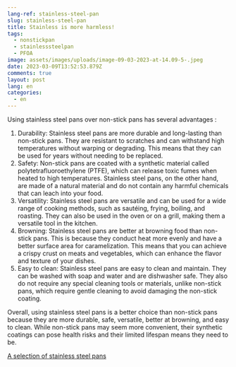 ```yaml
---
lang-ref: stainless-steel-pan
slug: stainless-steel-pan
title: Stainless is more harmless!
tags:
  - nonstickpan
  - stainlesssteelpan
  - PFOA
image: assets/images/uploads/image-09-03-2023-at-14.09-5-.jpeg
date: 2023-03-09T13:52:53.879Z
comments: true
layout: post
lang: en
categories:
  - en
---
```

Using stainless steel pans over non-stick pans has several advantages :

1. Durability: Stainless steel pans are more durable and long-lasting than non-stick pans. They are resistant to scratches and can withstand high temperatures without warping or degrading. This means that they can be used for years without needing to be replaced.
2. Safety: Non-stick pans are coated with a synthetic material called polytetrafluoroethylene (PTFE), which can release toxic fumes when heated to high temperatures. Stainless steel pans, on the other hand, are made of a natural material and do not contain any harmful chemicals that can leach into your food.
3. Versatility: Stainless steel pans are versatile and can be used for a wide range of cooking methods, such as sautéing, frying, boiling, and roasting. They can also be used in the oven or on a grill, making them a versatile tool in the kitchen.
4. Browning: Stainless steel pans are better at browning food than non-stick pans. This is because they conduct heat more evenly and have a better surface area for caramelization. This means that you can achieve a crispy crust on meats and vegetables, which can enhance the flavor and texture of your dishes.
5. Easy to clean: Stainless steel pans are easy to clean and maintain. They can be washed with soap and water and are dishwasher safe. They also do not require any special cleaning tools or materials, unlike non-stick pans, which require gentle cleaning to avoid damaging the non-stick coating.

Overall, using stainless steel pans is a better choice than non-stick pans because they are more durable, safe, versatile, better at browning, and easy to clean. While non-stick pans may seem more convenient, their synthetic coatings can pose health risks and their limited lifespan means they need to be.

[A﻿ selection of stainless steel pans ](https://www.standard.co.uk/shopping/esbest/home-garden/kitchen-appliances/best-stainless-steel-cookware-pots-pans-b1013549.html)